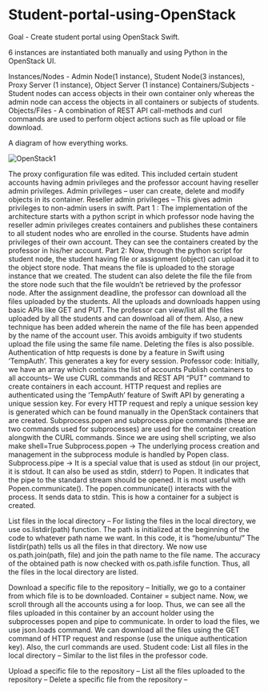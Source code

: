 # Student-portal-using-OpenStack

Goal - Create student portal using OpenStack Swift.

6 instances are instantiated both manually and using Python in the OpenStack UI.

Instances/Nodes - Admin Node(1 instance), Student Node(3 instances), Proxy Server (1 instance), Object Server (1 instance)
Containers/Subjects - Student nodes can access objects in their own container only whereas the admin node can access the objects in all containers or subjects of students.
Objects/Files - A combination of REST API call-methods and curl commands are used to perform object actions such as file upload or file download.

A diagram of how everything works.

![OpenStack1](https://user-images.githubusercontent.com/22990797/124118337-115f4200-da26-11eb-9cb8-f94148ba9f22.PNG)

The proxy configuration file was edited. This included certain student accounts having admin privileges and the professor account having reseller admin privileges.
Admin privileges – user can create, delete and modify objects in its container. 
Reseller admin privileges – This gives admin privileges to non-admin users in swift. 
Part 1 :
The implementation of the architecture starts with a python script in which professor node having the reseller admin privileges creates containers and publishes these containers to all student nodes who are enrolled in the course.
Students have admin privileges of their own account. They can see the containers created by the professor in his/her account.
Part 2:
Now, through the python script for student node, the student having file or assignment (object) can upload it to the object store node. That means the file is uploaded to the storage instance that we created. The student can also delete the file the file from the store node such that the file wouldn’t be retrieved by the professor node.
After the assignment deadline, the professor can download all the files uploaded by the students. 
All the uploads and downloads happen using basic APIs like GET and PUT. The professor can view/list all the files uploaded by all the students and can download all of them.
Also, a new technique has been added wherein the name of the file has been appended by the name of the account user. This avoids ambiguity if two students upload the file using the same file name.
Deleting the files is also possible. Authentication of http requests is done by a feature in Swift using ‘TempAuth’. This generates a key for every session.
Professor code:
Initially, we have an array which contains the list of accounts
Publish containers to all accounts–
We use CURL commands and REST API “PUT” command to create containers in each account. HTTP request and replies are authenticated using the ‘TempAuth’ feature of Swift API by generating a unique session key.
For every HTTP request and reply a unique session key is generated which can be found manually in the OpenStack containers that are created.
Subprocess.popen and subprocess.pipe commands (these are two commands used for subprocesses) are used for the container creation alongwith the CURL commands. Since we are using shell scripting, we also make shell=True
Subprocess.popen → The underlying process creation and management in the subprocess module is handled by Popen class.
Subprocess.pipe → It is a special value that is used as stdout (in our project, it is stdout. It can also be used as stdin, stderr) to Popen. It indicates that the pipe to the standard stream should be opened. It is most useful with Popen.communicate().
The popen.communicate() interacts with the process. It sends data to stdin.
This is how a container for a subject is created.

List files in the local directory –
For listing the files in the local directory, we use os.listdir(path) function. The path is initialized at the beginning of the code to whatever path name we want. In this code, it is “home/ubuntu/”
The listdir(path) tells us all the files in that directory.
We now use os.path.join(path, file) and join the path name to the file name. The accuracy of the obtained path is now checked with os.path.isfile function. Thus, all the files in the local directory are listed.

Download a specific file to the repository –
Initially, we go to a container from which file is to be downloaded. Container = subject name. Now, we scroll through all the accounts using a for loop. Thus, we can see all the files uploaded in this container by an account holder using the subprocesses popen and pipe to communicate. In order to load the files, we use json.loads command.
We can download all the files using the GET command of HTTP request and response (use the unique authentication key). Also, the curl commands are used.
Student code:
List all files in the local directory –
Similar to the list files in the professor code.

Upload a specific file to the repository –
List all the files uploaded to the repository –
Delete a specific file from the repository – 
